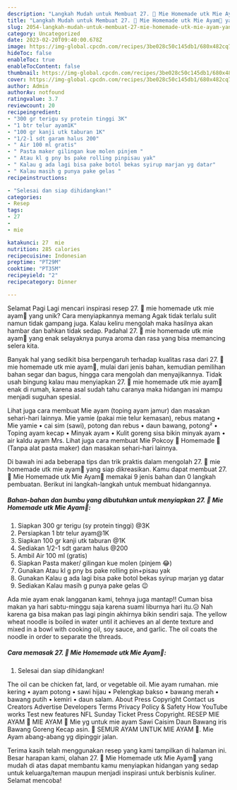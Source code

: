 ```yaml
---
description: "Langkah Mudah untuk Membuat 27. 🍜 Mie Homemade utk Mie Ayam🍜 yang Lezat, Enak"
title: "Langkah Mudah untuk Membuat 27. 🍜 Mie Homemade utk Mie Ayam🍜 yang Lezat, Enak"
slug: 2054-langkah-mudah-untuk-membuat-27-mie-homemade-utk-mie-ayam-yang-lezat-enak
category: Uncategorized
date: 2023-02-20T09:40:00.678Z
image: https://img-global.cpcdn.com/recipes/3be028c50c145db1/680x482cq70/27-mie-homemade-utk-mie-ayam-foto-resep-utama.jpg
hideToc: false
enableToc: true
enableTocContent: false
thumbnail: https://img-global.cpcdn.com/recipes/3be028c50c145db1/680x482cq70/27-mie-homemade-utk-mie-ayam-foto-resep-utama.jpg
cover: https://img-global.cpcdn.com/recipes/3be028c50c145db1/680x482cq70/27-mie-homemade-utk-mie-ayam-foto-resep-utama.jpg
author: Admin
authorAv: notfound
ratingvalue: 3.7
reviewcount: 20
recipeingredient:
- "300 gr terigu sy protein tinggi 3K"
- "1 btr telur ayam1K"
- "100 gr kanji utk taburan 1K"
- "1/2-1 sdt garam halus 200"
- " Air 100 ml gratis"
- " Pasta maker gilingan kue molen pinjem "
- " Atau kl g pny bs pake rolling pinpisau yak"
- " Kalau g ada lagi bisa pake botol bekas syirup marjan yg datar"
- " Kalau masih g punya pake gelas "
recipeinstructions:

- "Selesai dan siap dihidangkan!"
categories:
- Resep
tags:
- 27
- 
- mie

katakunci: 27  mie 
nutrition: 285 calories
recipecuisine: Indonesian
preptime: "PT29M"
cooktime: "PT35M"
recipeyield: "2"
recipecategory: Dinner

---
```



Selamat Pagi Lagi mencari inspirasi resep 27. 🍜 mie homemade utk mie ayam🍜 yang unik? Cara menyiapkannya memang Agak tidak terlalu sulit namun tidak gampang juga. Kalau keliru mengolah maka hasilnya akan hambar dan bahkan tidak sedap. Padahal 27. 🍜 mie homemade utk mie ayam🍜 yang enak selayaknya punya aroma dan rasa yang bisa memancing selera kita.


Banyak hal yang sedikit bisa berpengaruh terhadap kualitas rasa dari 27. 🍜 mie homemade utk mie ayam🍜, mulai dari jenis bahan, kemudian pemilihan bahan segar dan bagus, hingga cara mengolah dan menyajikannya. Tidak usah bingung kalau mau menyiapkan 27. 🍜 mie homemade utk mie ayam🍜 enak di rumah, karena asal sudah tahu caranya maka hidangan ini mampu menjadi suguhan spesial.

Lihat juga cara membuat Mie ayam (toping ayam jamur) dan masakan sehari-hari lainnya. Mie yamie (pakai mie telur kemasan), rebus matang • Mie yamie • cai sim (sawi), potong dan rebus • daun bawang, potong² • Toping ayam kecap • Minyak ayam • Kulit goreng sisa bikin minyak ayam • air kaldu ayam Mrs. Lihat juga cara membuat Mie Pokcoy 🌿 Homemade 🍜 (Tanpa alat pasta maker) dan masakan sehari-hari lainnya.


Di bawah ini ada beberapa tips dan trik praktis dalam mengolah 27. 🍜 mie homemade utk mie ayam🍜 yang siap dikreasikan. Kamu dapat membuat 27. 🍜 Mie Homemade utk Mie Ayam🍜 memakai 9 jenis bahan dan 0 langkah pembuatan. Berikut ini langkah-langkah untuk membuat hidangannya.

<!--inarticleads1-->

##### Bahan-bahan dan bumbu yang dibutuhkan untuk menyiapkan 27. 🍜 Mie Homemade utk Mie Ayam🍜:

1. Siapkan 300 gr terigu (sy protein tinggi) @3K
1. Persiapkan 1 btr telur ayam@1K
1. Siapkan 100 gr kanji utk taburan @1K
1. Sediakan 1/2-1 sdt garam halus @200
1. Ambil  Air 100 ml (gratis)
1. Siapkan  Pasta maker/ gilingan kue molen (pinjem 😂)
1. Gunakan  Atau kl g pny bs pake rolling pin+pisau yak
1. Gunakan  Kalau g ada lagi bisa pake botol bekas syirup marjan yg datar
1. Sediakan  Kalau masih g punya pake gelas 😉


Ada mie ayam enak langganan kami, tehnya juga mantap!! Cuman bisa makan ya hari sabtu-minggu saja karena suami liburnya hari itu.😥 Nah karena ga bisa makan pas lagi pingin akhirnya bikin sendiri saja. The yellow wheat noodle is boiled in water until it achieves an al dente texture and mixed in a bowl with cooking oil, soy sauce, and garlic. The oil coats the noodle in order to separate the threads. 

<!--inarticleads2-->

##### Cara memasak 27. 🍜 Mie Homemade utk Mie Ayam🍜:


1. Selesai dan siap dihidangkan!

The oil can be chicken fat, lard, or vegetable oil. Mie ayam rumahan. mie kering • ayam potong • sawi hijau • Pelengkap bakso • bawang merah • bawang putih • kemiri • daun salam. About Press Copyright Contact us Creators Advertise Developers Terms Privacy Policy &amp; Safety How YouTube works Test new features NFL Sunday Ticket Press Copyright. RESEP MIE AYAM 🍜 MIE AYAM 🍜 Mie yg untuk mie ayam Sawi Caisim Daun Bawang iris Bawang Goreng Kecap asin. 🍜 SEMUR AYAM UNTUK MIE AYAM 🍜. Mie Ayam abang-abang yg dipinggir jalan. 

Terima kasih telah menggunakan resep yang kami tampilkan di halaman ini. Besar harapan kami, olahan 27. 🍜 Mie Homemade utk Mie Ayam🍜 yang mudah di atas dapat membantu kamu menyiapkan hidangan yang sedap untuk keluarga/teman maupun menjadi inspirasi untuk berbisnis kuliner. Selamat mencoba!
